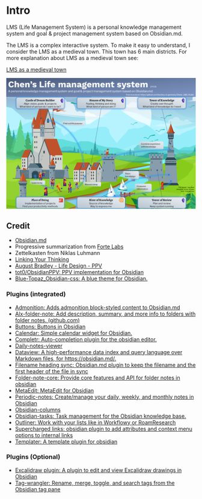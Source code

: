 # Intro
LMS (Life Management System) is a personal knowledge management system and goal & project management system based on Obsidian.md. 

The LMS is a complex interactive system. To make it easy to understand, I consider the LMS as a medieval town.  This town has 6 main districts. For more explanation about LMS as a medieval town see:

[LMS as a medieval town](subpages_en/01_LMS_as_a_medieval_town.md)

![LMS_poster_landscape](subpages_en/images/LMS_poster_landscape.png)



## Credit
- [Obsidian.md](https://obsidian.md/)
- Progressive summarization from [Forte Labs](https://fortelabs.co/)
- Zettelkasten from Niklas Luhmann
- [Linking Your Thinking](https://www.linkingyourthinking.com/)
- [August Bradley - Life Design - PPV](https://www.youtube.com/user/augustbradley/featured)
- [tot0/ObsidianPPV: PPV implementation for Obsidian](https://github.com/tot0/ObsidianPPV)
- [Blue-Topaz_Obsidian-css: A blue theme for Obsidian. ](https://github.com/whyt-byte/Blue-Topaz_Obsidian-css)

### Plugins (integrated)
- [Admonition: Adds admonition block-styled content to Obsidian.md ](https://github.com/valentine195/obsidian-admonition)
- [Alx-folder-note: Add description, summary, and more info to folders with folder notes. (github.com)](https://github.com/aidenlx/alx-folder-note)
- [Buttons: Buttons in Obsidian ](https://github.com/shabegom/buttons)
- [Calendar: Simple calendar widget for Obsidian. ](https://github.com/liamcain/obsidian-calendar-plugin)
- [Completr: Auto-completion plugin for the obsidian editor. ](https://github.com/tth05/obsidian-completr)
- [Daily-notes-viewer ](https://github.com/Johnson0907/obsidian-daily-notes-viewer)
- [Dataview: A high-performance data index and query language over Markdown files, for https://obsidian.md/. ](https://github.com/blacksmithgu/obsidian-dataview)
- [Filename heading sync: Obsidian.md plugin to keep the filename and the first header of the file in sync ](https://github.com/dvcrn/obsidian-filename-heading-sync)
- [Folder-note-core: Provide core features and API for folder notes in obsidian](https://github.com/aidenlx/folder-note-core)
- [MetaEdit: MetaEdit for Obsidian ](https://github.com/chhoumann/MetaEdit)
- [Periodic-notes: Create/manage your daily, weekly, and monthly notes in Obsidian ](https://github.com/liamcain/obsidian-periodic-notes)
- [Obsidian-columns](https://github.com/tnichols217/obsidian-columns)
- [Obsidian-tasks: Task management for the Obsidian knowledge base. ](https://github.com/obsidian-tasks-group/obsidian-tasks)
- [Outliner: Work with your lists like in Workflowy or RoamResearch](https://github.com/vslinko/obsidian-outliner)
- [Supercharged links: obsidian plugin to add attributes and context menu options to internal links ](https://github.com/mdelobelle/obsidian_supercharged_links)
- [Templater: A template plugin for obsidian ](https://github.com/SilentVoid13/Templater)

### Plugins (Optional)
- [Excalidraw plugin: A plugin to edit and view Excalidraw drawings in Obsidian ](https://github.com/zsviczian/obsidian-excalidraw-plugin)
- [Tag-wrangler: Rename, merge, toggle, and search tags from the Obsidian tag pane ](https://github.com/pjeby/tag-wrangler)
